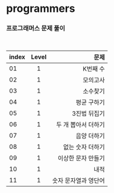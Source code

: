 # programmers

### 프로그래머스 문제 풀이

<br>

| index | Level |                 문제 |
| ----- | :---: | -------------------: |
| 01    |   1   |             K번째 수 |
| 02    |   1   |             모의고사 |
| 03    |   1   |             소수찾기 |
| 04    |   1   |          평균 구하기 |
| 05    |   1   |         3진법 뒤집기 |
| 06    |   1   |  두 개 뽑아서 더하기 |
| 07    |   1   |          음양 더하기 |
| 08    |   1   |     없는 숫자 더하기 |
| 09    |   1   |   이상한 문자 만들기 |
| 10    |   1   |                 내적 |
| 11    |   1   | 숫자 문자열과 영단어 |
